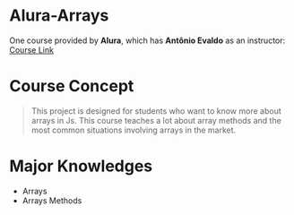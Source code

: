 # Alura-Arrays

One course provided by **Alura**, which has **Antônio Evaldo** as an instructor: 
[Course Link](https://cursos.alura.com.br/course/javascript-arrays)

# Course Concept 

> This project is designed for students who want to know more about arrays in Js. This course teaches a lot about array methods
> and the most common situations involving arrays in the market.

# Major Knowledges 

- Arrays
- Arrays Methods
